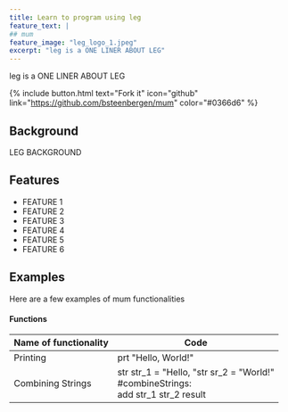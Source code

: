 ```yaml
---
title: Learn to program using leg
feature_text: |
## mum
feature_image: "leg_logo_1.jpeg"
excerpt: "leg is a ONE LINER ABOUT LEG"
---
```


leg is a ONE LINER ABOUT LEG

{% include button.html text="Fork it" icon="github" link="https://github.com/bsteenbergen/mum" color="#0366d6" %}

## Background

LEG BACKGROUND

## Features

- FEATURE 1
- FEATURE 2
- FEATURE 3
- FEATURE 4
- FEATURE 5
- FEATURE 6

## Examples

Here are a few examples of mum functionalities

#### Functions

| Name of functionality | Code                                                                                   |
| --------------------- | -------------------------------------------------------------------------------------- |
| Printing              | prt "Hello, World!"                                                                    |
| Combining Strings     | str str_1 = "Hello, "str sr_2 = "World!"<br>#combineStrings:<br>add str_1 str_2 result |
